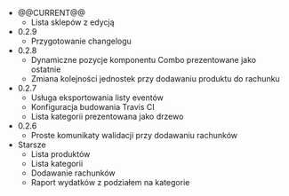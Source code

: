 - @@CURRENT@@
  - Lista sklepów z edycją
- 0.2.9
  - Przygotowanie changelogu
- 0.2.8
  - Dynamiczne pozycje komponentu Combo prezentowane jako ostatnie
  - Zmiana kolejności jednostek przy dodawaniu produktu do rachunku
- 0.2.7
  - Usługa eksportowania listy eventów
  - Konfiguracja budowania Travis CI
  - Lista kategorii prezentowana jako drzewo
- 0.2.6
  - Proste komunikaty walidacji przy dodawaniu rachunków
- Starsze
  - Lista produktów
  - Lista kategorii
  - Dodawanie rachunków
  - Raport wydatków z podziałem na kategorie
